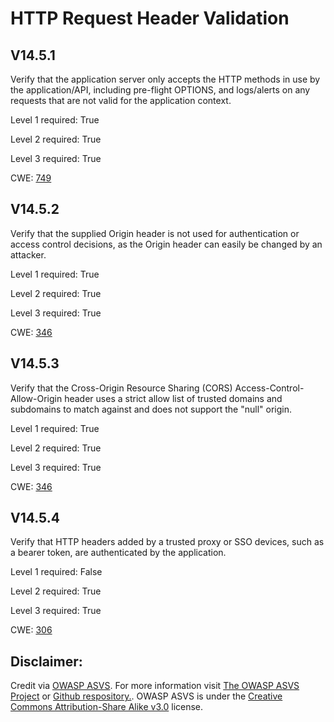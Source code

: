 #  HTTP Request Header Validation
## V14.5.1
Verify that the application server only accepts the HTTP methods in use by the application/API, including pre-flight OPTIONS, and logs/alerts on any requests that are not valid for the application context.
Level 1 required: True
Level 2 required: True
Level 3 required: True
CWE: [749](https://cwe.mitre.org/data/definitions/749)
## V14.5.2
Verify that the supplied Origin header is not used for authentication or access control decisions, as the Origin header can easily be changed by an attacker.
Level 1 required: True
Level 2 required: True
Level 3 required: True
CWE: [346](https://cwe.mitre.org/data/definitions/346)
## V14.5.3
Verify that the Cross-Origin Resource Sharing (CORS) Access-Control-Allow-Origin header uses a strict allow list of trusted domains and subdomains to match against and does not support the "null" origin.
Level 1 required: True
Level 2 required: True
Level 3 required: True
CWE: [346](https://cwe.mitre.org/data/definitions/346)
## V14.5.4
Verify that HTTP headers added by a trusted proxy or SSO devices, such as a bearer token, are authenticated by the application.
Level 1 required: False
Level 2 required: True
Level 3 required: True
CWE: [306](https://cwe.mitre.org/data/definitions/306)

## Disclaimer:
Credit via [OWASP ASVS](https://owasp.org/www-project-application-security-verification-standard/). For more information visit [The OWASP ASVS Project](https://owasp.org/www-project-application-security-verification-standard/) or [Github respository.](https://github.com/OWASP/ASVS). OWASP ASVS is under the [Creative Commons Attribution-Share Alike v3.0](https://creativecommons.org/licenses/by-sa/3.0/) license.
